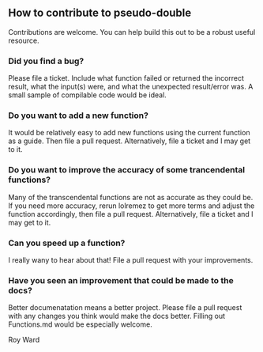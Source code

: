 ## How to contribute to pseudo-double

Contributions are welcome. You can help build this out to be a robust useful resource.

### Did you find a bug?

Please file a ticket. Include what function failed or returned the incorrect result, what the input(s) were, and what the unexpected result/error was. A small sample of compilable code would be ideal.

### Do you want to add a new function?

It would be relatively easy to add new functions using the current function as a guide. Then file a pull request. Alternatively, file a ticket and I may get to it.

### Do you want to improve the accuracy of some trancendental functions?

Many of the transcendental functions are not as accurate as they could be. If you need more accuracy, rerun lolremez to get more terms and adjust the function accordingly, then file a pull request. Alternatively, file a ticket and I may get to it.

### Can you speed up a function?

I really wany to hear about that! File a pull request with your improvements.

### Have you seen an improvement that could be made to the docs?

Better documenatation means a better project. Please file a pull request with any changes you think would make the docs better. Filling out Functions.md would be especially welcome.

Roy Ward
